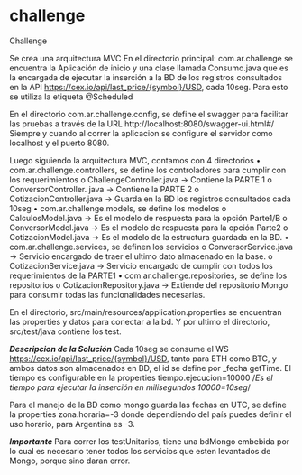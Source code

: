 # challenge
Challenge

Se crea una arquitectura MVC 
En el directorio principal: com.ar.challenge se encuentra la Aplicación de inicio y una clase llamada Consumo.java que es la encargada de ejecutar la inserción a la BD de los registros consultados en la API https://cex.io/api/last_price/{symbol}/USD, cada 10seg. Para esto se utiliza la etiqueta @Scheduled

En el directorio com.ar.challenge.config, se define el swagger  para facilitar las pruebas a través de la URL http://localhost:8080/swagger-ui.html#/ Siempre y cuando al correr la aplicacion se configure el servidor como localhost y el puerto 8080.

Luego siguiendo la arquitectura MVC, contamos con 4 directorios 
•	com.ar.challenge.controllers, se define los controladores para cumplir con los requerimientos
o	ChallengeController.java -> Contiene la PARTE 1
o	ConversorController. java -> Contiene la PARTE 2
o	CotizacionController.java -> Guarda en la BD los registros consultados cada 10seg
•	com.ar.challenge.models, se define los modelos 
o	CalculosModel.java -> Es el modelo de respuesta para la opción Parte1/B
o	ConversorModel.java -> Es el modelo de respuesta para la opción Parte2
o	CotizacionModel.java -> Es el modelo de la estructura guardada en la BD.
•	com.ar.challenge.services, se definen los servicios
o	ConversorService.java -> Servicio encargado de traer el ultimo dato almacenado en la base.
o	CotizacionService.java -> Servicio encargado de cumplir con todos los requerimientos de la PARTE1
•	com.ar.challenge.repositories, se define los repositorios
o	CotizacionRepository.java -> Extiende del repositorio Mongo para consumir todas las funcionalidades necesarias.

En el directorio, src/main/resources/application.properties se encuentran las properties y datos para conectar a la bd.
Y por ultimo el directorio, src/test/java contiene los test.

***Descripcion de la Solución***
Cada 10seg se consume el WS https://cex.io/api/last_price/{symbol}/USD, tanto para ETH como BTC, y ambos datos son almacenados en BD, el id se define por <moneda>_fecha getTime. El tiempo es configurable en la properties tiempo.ejecucion=10000 /*Es el tiempo para ejecutar la inserción en milisegundos 10000=10seg*/

Para el manejo de la BD como mongo guarda las fechas en UTC, se define la properties zona.horaria=-3 donde dependiendo del país puedes definir el uso horario, para Argentina es -3. 

  ***Importante***
  Para correr los testUnitarios, tiene una bdMongo embebida por lo cual es necesario tener todos los servicios que esten levantados de Mongo, porque sino daran error.
